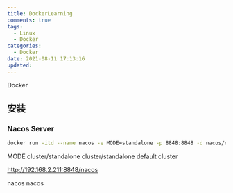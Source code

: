 ```yaml
---
title: DockerLearning
comments: true
tags:
  - Linux
  - Docker
categories:
  - Docker
date: 2021-08-11 17:13:16
updated:
---
```


Docker

<!--more-->

## 安装

### Nacos Server

```bash
docker run -itd --name nacos -e MODE=standalone -p 8848:8848 -d nacos/nacos-server:latest
```

MODE	cluster/standalone	cluster/standalone default cluster

http://192.168.2.211:8848/nacos

nacos nacos
